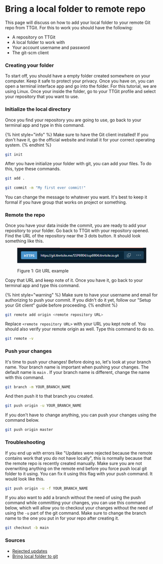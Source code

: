 # Bring a local folder to remote repo

This page will discuss on how to add your local folder to your remote Git repo from TTGit. For this to work you should have the following:

* A repository on TTGit
* A local folder to work with
* Your account username and password
* The git-scm client

### Creating your folder

To start off, you should have a empty folder created somewhere on your computer. Keep it safe to protect your privacy. Once you have on, you can open a terminal interface app and go into the folder. For this tutorial, we are using Linux. Once your inside the folder, go to your TTGit profile and select your repository that you want to use.

### Initialize the local directory

Once you find your repository you are going to use, go back to your terminal app and type in this command.

{% hint style="info" %}
Make sure to have the Git client installed! If you don't have it, go the official website and install it for your correct operating system.&#x20;
{% endhint %}

```bash
git init
```

After you have initialize your folder with git, you can add your files. To do this, type these commands.

```bash
git add .
```

```bash
git commit -m "My first ever commit!"
```

You can change the message to whatever you want. It's best to keep it formal if you have group that works on project or something.

### Remote the repo

Once you have your data inside the commit, you are ready to add your repository to your folder. Go back to TTGit with your repository opened. Find the URL of the repository near the 3 dots button. It should look something like this.

<figure><img src="../.gitbook/assets/git-url.png" alt=""><figcaption><p>Figure 1: Git URL example</p></figcaption></figure>

Copy that URL and keep note of it. Once you have it, go back to your terminal app and type this command.

{% hint style="warning" %}
Make sure to have your username and email for authorizing to push your commit. If you didn't do it yet, follow our "Setup your Git client" guide before proceeding.
{% endhint %}

```bash
git remote add origin <remote repository URL>
```

Replace `<remote repository URL>` with your URL you kept note of. You should also verify your remote origin as well. Type this command to do so.

```bash
git remote -v
```

### Push your changes

It's time to push your changes! Before doing so, let's look at your branch name. Your branch name is important when pushing your changes. The default name is `main` . If your branch name is different, change the name with this command.

```bash
git branch -m YOUR_BRANCH_NAME
```

And then push it to that branch you created.

```bash
git push origin -u YOUR_BRANCH_NAME
```

If you don't have to change anything, you can push your changes using the command below.

```bash
git push origin master
```

### Troubleshooting

If you end up with errors like "Updates were rejected because the remote contains work that you do not have locally", this is normally because that the remote repo is recently created manually. Make sure you are not overwriting anything on the remote end before you force push local git folder to it using. You can fix it using this flag with your push command. It would look like this.

```bash
git push origin -u -f YOUR_BRANCH_NAME
```

If you also want to add a branch without the need of using the push command while committing your changes, you can use this command below, which will allow you to checkout your changes without the need of using the `-u` part of the git command. Make sure to change the branch name to the one you put in for your repo after creating it.

```bash
git checkout -b main
```

### Sources

* [Rejected updates](https://stackoverflow.com/questions/39399804/updates-were-rejected-because-the-tip-of-your-current-branch-is-behind-its-remot)
* [Bring local folder to git](https://superuser.com/questions/1412078/bring-a-local-folder-to-remote-git-repo)
